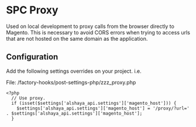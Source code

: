 # SPC Proxy
Used on local development to proxy calls from the browser directly to Magento.
This is necessary to avoid CORS errors when trying to access urls that are not hosted on the
same domain as the application.

## Configuration
Add the following settings overrides on your project. i.e.

File: /factory-hooks/post-settings-php/zzz_proxy.php
```
<?php
  // Use proxy.
  if (isset($settings['alshaya_api.settings']['magento_host'])) {
    $settings['alshaya_api.settings']['magento_host'] = '/proxy/?url=' . $settings['alshaya_api.settings']['magento_host'];
  }
```
